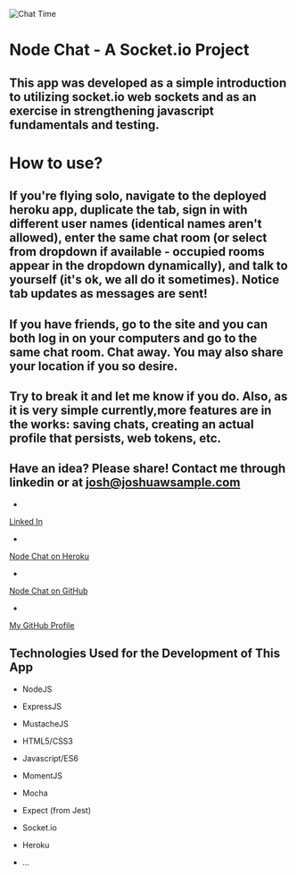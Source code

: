 ![Chat Time](http://gifimage.net/wp-content/uploads/2017/10/chat-gif-1.gif)

# Node Chat - A Socket.io Project

## This app was developed as a simple introduction to utilizing socket.io web sockets and as an exercise in strengthening javascript fundamentals and testing.

# How to use?

## If you're flying solo, navigate to the deployed heroku app, duplicate the tab, sign in with different user names (identical names aren't allowed), enter the same chat room (or select from dropdown if available - occupied rooms appear in the dropdown dynamically), and talk to yourself (it's ok, we all do it sometimes). Notice tab updates as messages are sent!

## If you have friends, go to the site and you can both log in on your computers and go to the same chat room. Chat away. You may also share your location if you so desire.

## Try to break it and let me know if you do. Also, as it is very simple currently,more features are in the works: saving chats, creating an actual profile that persists, web tokens, etc.

## Have an idea? Please share! Contact me through linkedin or at josh@joshuawsample.com


* <a name="JoshLink" href="https://www.linkedin.com/in/joshsample/">
Linked In</a>

* <a name="Heroku" href="https://sleepy-cliffs-15820.herokuapp.com/">
Node Chat on Heroku</a>

* <a name="GitHub" href="https://github.com/Saf3ty1nnumb3rs/socketChat">
Node Chat on GitHub</a>

* <a name="GitHub" href="https://github.com/Saf3ty1nnumb3rs">
My GitHub Profile</a>



## Technologies Used for the Development of This App
* NodeJS

* ExpressJS

* MustacheJS

* HTML5/CSS3

* Javascript/ES6

* MomentJS

* Mocha

* Expect (from Jest)

* Socket.io

* Heroku

* ...
